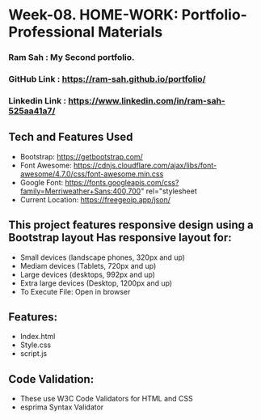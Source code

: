 # Week-08. HOME-WORK: Portfolio- Professional Materials

###  Ram Sah : My Second portfolio.
 
###  GitHub Link : https://ram-sah.github.io/portfolio/
###  Linkedin Link : https://www.linkedin.com/in/ram-sah-525aa41a7/

## Tech and Features Used
* Bootstrap: https://getbootstrap.com/
* Font Awesome: https://cdnjs.cloudflare.com/ajax/libs/font-awesome/4.7.0/css/font-awesome.min.css
* Google Font: https://fonts.googleapis.com/css?family=Merriweather+Sans:400,700" rel="stylesheet
* Current Location: https://freegeoip.app/json/

## This project features responsive design using a Bootstrap layout Has responsive layout for:
* Small devices (landscape phones, 320px and up) 
* Mediam devices (Tablets, 720px and up)
* Large devices (desktops, 992px and up)
* Extra large devices (Desktop, 1200px and up)
* To Execute File: Open in browser

## Features:
* Index.html
* Style.css
* script.js

## Code Validation:
* These use W3C Code Validators for HTML and CSS
* esprima Syntax Validator 
